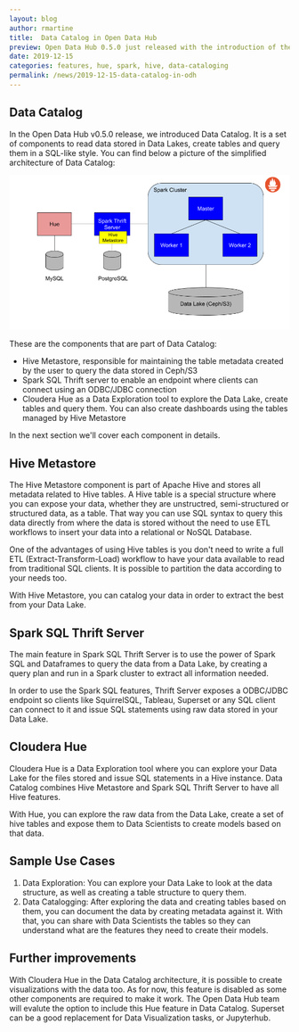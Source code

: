 ```yaml
---
layout: blog
author: rmartine
title:  Data Catalog in Open Data Hub
preview: Open Data Hub 0.5.0 just released with the introduction of the Data Catalog, a set of components to explore data stored in Data Lakes using Hive-related technologies.
date: 2019-12-15
categories: features, hue, spark, hive, data-cataloging
permalink: /news/2019-12-15-data-catalog-in-odh
---
```


Data Catalog
--------

In the Open Data Hub v0.5.0 release, we introduced Data Catalog. It is a set of components to 
read data stored in Data Lakes, create tables and query them in a SQL-like style. You can find
below a picture of the simplified architecture of Data Catalog:

![alt text](../../assets/img/posts/2019-10-10-data-catalog-in-odh/Data_Catalog_Simplified_Diagram.png "Data Catalog architecture")

These are the components that are part of Data Catalog:

* Hive Metastore, responsible for maintaining the table metadata created by the user to query the data stored in Ceph/S3
* Spark SQL Thrift server to enable an endpoint where clients can connect using an ODBC/JDBC connection
* Cloudera Hue as a Data Exploration tool to explore the Data Lake, create tables and query them. You can 
also create dashboards using the tables managed by Hive Metastore

In the next section we'll cover each component in details.

Hive Metastore
---------

The Hive Metastore component is part of Apache Hive and stores all metadata related to Hive tables. A Hive table
is a special structure where you can expose your data, whether they are unstructred, semi-structured or
structured data, as a table. That way you can use SQL syntax to query this data directly from where the data
is stored without the need to use ETL workflows to insert your data into a relational or NoSQL Database.

One of the advantages of using Hive tables is you don't need to write a full ETL (Extract-Transform-Load) workflow
to have your data available to read from traditional SQL clients. It is possible to partition the data according to
your needs too.

With Hive Metastore, you can catalog your data in order to extract the best from your Data Lake.


Spark SQL Thrift Server
---------

The main feature in Spark SQL Thrift Server is to use the power of Spark SQL and Dataframes to query the data from a
Data Lake, by creating a query plan and run in a Spark cluster to extract all information needed.

In order to use the Spark SQL features, Thrift Server exposes a ODBC/JDBC endpoint so clients like SquirrelSQL, Tableau, 
Superset or any SQL client can connect to it and issue SQL statements using raw data stored in your Data Lake.


Cloudera Hue
---------

Cloudera Hue is a Data Exploration tool where you can explore your Data Lake for the files stored and issue SQL statements
in a Hive instance. Data Catalog combines Hive Metastore and Spark SQL Thrift Server to have all Hive features.

With Hue, you can explore the raw data from the Data Lake, create a set of hive tables and expose them to Data Scientists
to create models based on that data.

Sample Use Cases
------

1) Data Exploration: You can explore your Data Lake to look at the data structure, as well as creating a table structure to
query them.
2) Data Catalogging: After exploring the data and creating tables based on them, you can document the data by creating metadata
against it. With that, you can share with Data Scientists the tables so they can understand what are the features they need
to create their models.

Further improvements
------

With Cloudera Hue in the Data Catalog architecture, it is possible to create visualizations with the data too. As for now, this
feature is disabled as some other components are required to make it work. The Open Data Hub team will evalute the option to include
this Hue feature in Data Catalog. Superset can be a good replacement for Data Visualization tasks, or Jupyterhub.